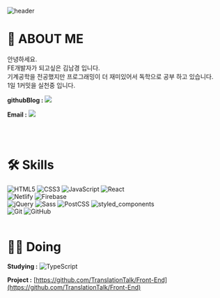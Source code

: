 ![header](https://capsule-render.vercel.app/api?type=waving&color=timeAuto&height=250&section=header&text=Namgyung%20Kim&fontSize=70&animation=fadeIn&fontAlignY=38&descAlignY=54&descAlign=62)

# 🤗 ABOUT ME

안녕하세요. <br/>
FE개발자가 되고싶은 김남경 입니다. <br/>
기계공학을 전공했지만 프로그래밍이 더 재미있어서 독학으로 공부 하고 있습니다.<br />
1일 1커밋을 실천중 입니다. <br />

**githubBlog :** 
<a href="https://NamgyungKim.github.io/">
<img src="http://img.shields.io/badge/-GitHub%20blog-black?style=flat-square&logo=github&link=https://NamgyungKim.github.io/"/>
</a>

**Email :** 
<a href="mailto:namgyung.kim@gmail.com">
<img src="https://img.shields.io/badge/namgyung.kim@gmail.com-4A86CF?style=flat-square&logo=Gmail&logoColor=white" />
</a>

<br />
<br />

# 🛠 Skills

![HTML5](https://img.shields.io/badge/HTML5-E34F26?style=flat-square&logo=HTML5&logoColor=white)
![CSS3](https://img.shields.io/badge/CSS3-1572B6?style=flat-square&logo=CSS3&logoColor=white)
![JavaScript](https://img.shields.io/badge/JavaScript-F7DF1E?style=flat-square&logo=JavaScript&logoColor=white)
![React](https://img.shields.io/badge/React-61DAFB?style=flat-square&logo=React&logoColor=white)
<br />
![Netlify](https://img.shields.io/badge/Netlify-00C7B7?style=flat-square&logo=Netlify&logoColor=white)
![Firebase](https://img.shields.io/badge/Firebase-FFCA28?style=flat-square&logo=Firebase&logoColor=white)
<br />
![jQuery](https://img.shields.io/badge/jQuery-0769AD?style=flat-square&logo=jQuery&logoColor=white)
![Sass](https://img.shields.io/badge/Sass-CC6699?style=flat-square&logo=Sass&logoColor=white)
![PostCSS](https://img.shields.io/badge/PostCSS-DD3A0A?style=flat-square&logo=PostCSS&logoColor=white)
![styled_components](https://img.shields.io/badge/styled_components-DB7093?style=flat-square&logo=styled-components&logoColor=white)
<br />
![Git](https://img.shields.io/badge/Git-F05032?style=flat-square&logo=git&logoColor=white)
![GitHub](https://img.shields.io/badge/GitHub-181717?style=flat-square&logo=GitHub&logoColor=white)
<br />
<br />

<!-- <img src="https://img.shields.io/badge/Vue.js-4FC08D?style=flat-square&logo=Vue.js&logoColor=white"/> -->

# 🏃‍♀️ Doing

**Studying :**
![TypeScript](https://img.shields.io/badge/TypeScript-3178C6?style=flat-square&logo=TypeScript&logoColor=white)

**Project :** [https://github.com/TranslationTalk/Front-End](https://github.com/TranslationTalk/Front-End)
<br />
<br />
<br />

